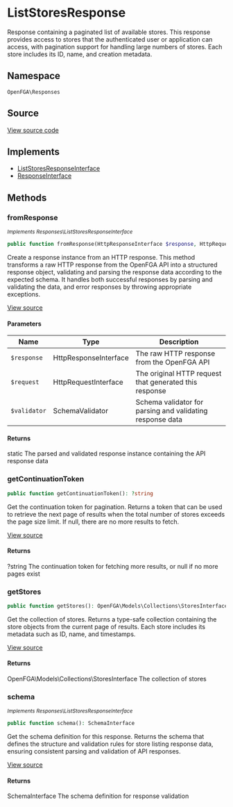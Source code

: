 # ListStoresResponse

Response containing a paginated list of available stores. This response provides access to stores that the authenticated user or application can access, with pagination support for handling large numbers of stores. Each store includes its ID, name, and creation metadata.

## Namespace
`OpenFGA\Responses`

## Source
[View source code](https://github.com/evansims/openfga-php/blob/main/src/Responses/ListStoresResponse.php)

## Implements
* [ListStoresResponseInterface](ListStoresResponseInterface.md)
* [ResponseInterface](ResponseInterface.md)



## Methods
### fromResponse

*<small>Implements Responses\ListStoresResponseInterface</small>*  

```php
public function fromResponse(HttpResponseInterface $response, HttpRequestInterface $request, SchemaValidator $validator): static
```

Create a response instance from an HTTP response. This method transforms a raw HTTP response from the OpenFGA API into a structured response object, validating and parsing the response data according to the expected schema. It handles both successful responses by parsing and validating the data, and error responses by throwing appropriate exceptions.

[View source](https://github.com/evansims/openfga-php/blob/main/src/Responses/ResponseInterface.php#L44)

#### Parameters
| Name | Type | Description |
|------|------|-------------|
| `$response` | HttpResponseInterface | The raw HTTP response from the OpenFGA API |
| `$request` | HttpRequestInterface | The original HTTP request that generated this response |
| `$validator` | SchemaValidator | Schema validator for parsing and validating response data |

#### Returns
static
 The parsed and validated response instance containing the API response data

### getContinuationToken


```php
public function getContinuationToken(): ?string
```

Get the continuation token for pagination. Returns a token that can be used to retrieve the next page of results when the total number of stores exceeds the page size limit. If null, there are no more results to fetch.

[View source](https://github.com/evansims/openfga-php/blob/main/src/Responses/ListStoresResponse.php#L92)


#### Returns
?string
 The continuation token for fetching more results, or null if no more pages exist

### getStores


```php
public function getStores(): OpenFGA\Models\Collections\StoresInterface
```

Get the collection of stores. Returns a type-safe collection containing the store objects from the current page of results. Each store includes its metadata such as ID, name, and timestamps.

[View source](https://github.com/evansims/openfga-php/blob/main/src/Responses/ListStoresResponse.php#L101)


#### Returns
OpenFGA\Models\Collections\StoresInterface
 The collection of stores

### schema

*<small>Implements Responses\ListStoresResponseInterface</small>*  

```php
public function schema(): SchemaInterface
```

Get the schema definition for this response. Returns the schema that defines the structure and validation rules for store listing response data, ensuring consistent parsing and validation of API responses.

[View source](https://github.com/evansims/openfga-php/blob/main/src/Responses/ListStoresResponseInterface.php#L34)


#### Returns
SchemaInterface
 The schema definition for response validation

